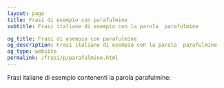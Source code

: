 ```yaml
---
layout: page
title: Frasi di esempio con parafulmine 
subtitle: Frasi italiane di esempio con la parola  parafulmine

og_title: Frasi di esempio con parafulmine 
og_description: Frasi italiane di esempio con la parola  parafulmine
og_type: website
permalink: /frasi/p/parafulmine.html
---
```


Frasi italiane di esempio contenenti la parola parafulmine:


